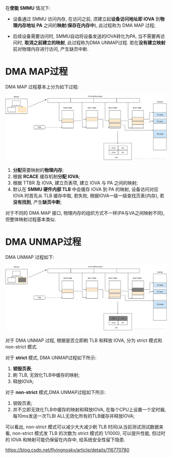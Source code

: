 
在**使能 SMMU** 情况下:

* 设备通过 SMMU 访问内存, 在访问之前, 须建立起**设备访问地址即 IOVA** 到**物理内存地址 PA** 之间的**映射**(**保存在内存中**), 此过程称为 DMA MAP 过程;

* 后续设备需要访问时, SMMU自动将设备发送的IOVA转化为PA, 当不需要再访问时, **取消之前建立的映射**, 此过程称为DMA UNMAP过程. 若在**没有建立映射**前对物理内存进行访问, 产生缺页中断.

# DMA MAP过程

DMA MAP 过程基本上分为如下过程:

![2022-08-14-00-27-54.png](./images/2022-08-14-00-27-54.png)

1. **分配**需要映射的**物理内存**;
2. 根据 **RCACE** 缓存机制**分配 IOVA**;
3. 根据 TTBR 及 IOVA, 建立页表项, 建立 IOVA 与 PA 之间的映射;
4. 默认在 **SMMU 硬件内部 TLB** 中会缓存 IOVA 到 PA 的映射, 设备访问对应 IOVA 时首先从 TLB 缓存中取, 若失败, 根据IOVA一级一级查找页表(内存), 若**没有找到**, 产生**缺页中断**;

对于不同的 DMA MAP 接口, 物理内存的组织方式不一样(PA与VA之间映射不同), 但整体映射过程基本类似.

# DMA UNMAP过程

DMA UNMAP 过程如下:

![2022-08-14-00-29-13.png](./images/2022-08-14-00-29-13.png)

对于 DMA UNMAP 过程, 根据是否立即刷 TLB 和释放 IOVA, 分为 strict 模式和 non-strict 模式.

对于 **strict** 模式, DMA UNMAP过程如下所示:

1. **销毁页表**;
2. 刷 TLB, 无效化TLB中缓存的映射;
3. 释放IOVA;

对于 **non-strict** 模式,DMA UNMAP过程如下所示:

1. 销毁页表;
2. 并不立即无效化TLB中缓存的映射和释放IOVA, 在每个CPU上设置一个定时器, 每10ms发送一次TLBI ALL无效化所有的TLB缓存并释放IOVA;

可以看出, non-strict 模式可以减少大大减少刷 TLB 时间(从当前测试测试数据来看, non-strict 模式发 TLB 的次数为 strict 模式的 1/1000), 可以提升性能, 但过时的 IOVA 和映射可能仍保留在内存中, 给系统安全性留下隐患.

https://blog.csdn.net/flyingnosky/article/details/116770780